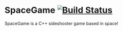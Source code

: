 # SpaceGame [![Build Status](https://travis-ci.org/MrBotox/SpaceGame.svg)](https://travis-ci.org/MrBotox/SpaceGame)
SpaceGame is a C++ sideshooter game based in space!
